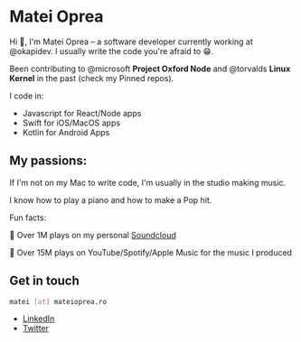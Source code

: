 # Matei Oprea


Hi 👋, I'm Matei Oprea – a software developer currently working at @okapidev. I usually write the code you're afraid to 😁.

Been contributing to @microsoft **Project Oxford Node** and @torvalds **Linux Kernel** in the past (check my Pinned repos). 

I code in: 

- Javascript for React/Node apps
- Swift for iOS/MacOS apps
- Kotlin for Android Apps

## My passions: 


If I'm not on my Mac to write code, I'm usually in the studio making music. 

I know how to play a piano and how to make a Pop hit. 

Fun facts: 

🚀 Over 1M plays on my personal [Soundcloud](https://soundcloud.com/euopreamateiro)

🚀 Over 15M plays on YouTube/Spotify/Apple Music for the music I produced

## Get in touch 


```bash 
matei [at] mateioprea.ro
```

- [LinkedIn](https://www.linkedin.com/in/mateioprea/)
- [Twitter](https://twitter.com/mateioprea)
